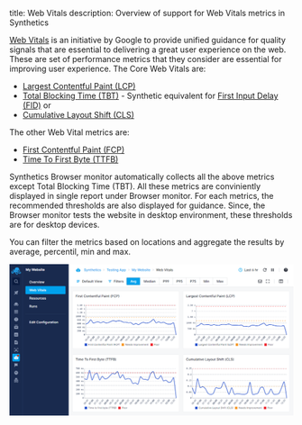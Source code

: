 title: Web Vitals
description: Overview of support for Web Vitals metrics in Synthetics

[Web Vitals](https://web.dev/vitals/) is an initiative by Google to provide unified guidance for quality signals that are essential to delivering a great user experience on the web. These are set of performance metrics that they consider are essential for improving
user experience. The Core Web Vitals are:

* [Largest Contentful Paint (LCP)](https://web.dev/lcp/)
* [Total Blocking Time (TBT)](https://web.dev/tbt/) - Synthetic equivalent for [First Input Delay (FID)](https://web.dev/fid/) or
* [Cumulative Layout Shift (CLS)](https://web.dev/cls/)

The other Web Vital metrics are:

* [First Contentful Paint (FCP)](https://web.dev/fcp/)
* [Time To First Byte (TTFB)](https://web.dev/time-to-first-byte/)

Synthetics Browser monitor automatically collects all the above metrics except Total Blocking Time (TBT). All these metrics are conviniently displayed in single report under Browser monitor. For each metrics, the recommended thresholds are also displayed for guidance. Since, the Browser monitor tests the website in desktop environment, these thresholds are for desktop devices.

You can filter the metrics based on locations and aggregate the results by average, percentil, min and max.

![Synthetics Web Vitals](../images/synthetics/web-vitals.png)